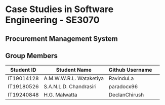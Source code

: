 # Case Studies in Software Engineering - SE3070  

## Procurement Management System  

## Group Members  
| Student ID | Student Name            | Github Username       |  |
|------------|-------------------------|-----------------------|--|
| IT19014128 | A.M.W.W.R.L. Wataketiya | RavinduLa             |  |
| IT19180526 | S.A.N.L.D. Chandrasiri  | paradocx96            |  |
| IT19240848 | H.G. Malwatta           | DeclanChirush         |  |  
